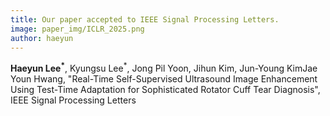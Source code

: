 ```yaml
---
title: Our paper accepted to IEEE Signal Processing Letters.
image: paper_img/ICLR_2025.png
author: haeyun
---
```


**Haeyun Lee<sup>*</sup>**, Kyungsu Lee<sup>*</sup>, Jong Pil Yoon, Jihun Kim, Jun-Young KimJae Youn Hwang, "Real-Time Self-Supervised Ultrasound Image Enhancement Using Test-Time Adaptation for Sophisticated Rotator Cuff Tear Diagnosis", IEEE Signal Processing Letters
